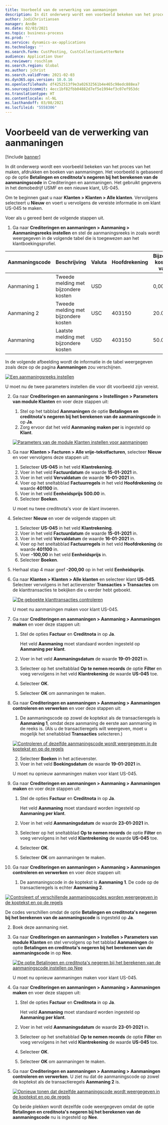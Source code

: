 ```yaml
---
title: Voorbeeld van de verwerking van aanmaningen
description: In dit onderwerp wordt een voorbeeld bekeken van het proces van het maken, afdrukken en boeken van aanmaningen.
author: JodiChristiansen
manager: AnnBe
ms.date: 02/03/2021
ms.topic: business-process
ms.prod: ''
ms.service: dynamics-ax-applications
ms.technology: ''
ms.search.form: CustPosting, CustCollectionLetterNote
audience: Application User
ms.reviewer: roschlom
ms.search.region: Global
ms.author: jchrist
ms.search.validFrom: 2021-02-03
ms.dyn365.ops.version: 10.0.16
ms.openlocfilehash: df4252513f9e3a02632561b4e465c98edc888ea7
ms.sourcegitcommit: 4ecc1bf82fbb04882d7ef5e1994ef3c07ef953dc
ms.translationtype: HT
ms.contentlocale: nl-NL
ms.lasthandoff: 03/08/2021
ms.locfileid: "5558306"
---
```

# <a name="process-collection-letters-example"></a>Voorbeeld van de verwerking van aanmaningen

[!include [banner](../../includes/banner.md)]

In dit onderwerp wordt een voorbeeld bekeken van het proces van het maken, afdrukken en boeken van aanmaningen. Het voorbeeld is gebaseerd op de optie **Betalingen en creditnota's negeren bij het berekenen van de aanmaningscode** in Crediteringen en aanmaningen. Het gebruikt gegevens in het demobedrijf USMF en een nieuwe klant, US-045.

Om te beginnen gaat u naar **Klanten \> Klanten \> Alle klanten**. Vervolgens selecteert u **Nieuw** en voert u vervolgens de vereiste informatie in om klant US-045 te maken.

Voer als u gereed bent de volgende stappen uit.

1. Ga naar **Crediteringen en aanmaningen \> Aanmaning \> Aanmaningsreeks instellen** en stel de aanmaningsreeks in zoals wordt weergegeven in de volgende tabel die is toegewezen aan het klantboekingsprofiel.

|     Aanmaningscode      |     Beschrijving                           |     Valuta      |     Hoofdrekening        |     Bijzondere kosten in valuta     |     Minimum achterstallig saldo        |     Dagen blokkeren      |
|---------------------------------  |---------------------------------------    |-----------------  |-----------------------    |-------------------------- |-----------------------    |---------------------  |
|     Aanmaning 1         |     Tweede melding met bijzondere kosten        |     USD           |                           |     0,00                  |     0,00                  |     2                 |
|     Aanmaning 2         |     Tweede melding met bijzondere kosten        |     USC           |     403150                |     20.00                 |     10.00                 |     3                 |
|     Aanmaning                    |     Laatste melding met bijzondere kosten         |     USD           |     403150                |     50.00                 |     100.00                |     15                |

In de volgende afbeelding wordt de informatie in de tabel weergegeven zoals deze op de pagina **Aanmaningen** zou verschijnen. 

[![Een aanmaningsreeks instellen](./media/Ignore-payments-creditmemos-1.PNG)](./media/Ignore-payments-creditmemos-1.PNG)

 U moet nu de twee parameters instellen die voor dit voorbeeld zijn vereist.

2. Ga naar **Crediteringen en aanmaningens \> Instellingen \> Parameters van module Klanten** en voer deze stappen uit:

    1. Stel op het tabblad **Aanmaningen** de optie **Betalingen en creditnota's negeren bij het berekenen van de aanmaningscode** in op **Ja**.
    2. Zorg ervoor dat het veld **Aanmaning maken per** is ingesteld op **Klant**.

    [![Parameters van de module Klanten instellen voor aanmaningen](./media/Ignore-payments-creditmemos-2.PNG)](./media/Ignore-payments-creditmemos-2.PNG)

3. Ga naar **Klanten \> Facturen \> Alle vrije-tekstfacturen**, selecteer **Nieuw** en voer vervolgens deze stappen uit:

    1. Selecteer **US-045** in het veld **Klantrekening**.
    2. Voer in het veld **Factuurdatum** de waarde **15-01-2021** in.
    3. Voer in het veld **Vervaldatum** de waarde **16-01-2021** in.
    4. Voer op het sneltabblad **Factuurregels** in het veld **Hoofdrekening** de waarde **401100** in.
    5. Voer in het veld **Eenheidsprijs** **500.00** in.
    6. Selecteer **Boeken**.

    U moet nu twee creditnota's voor de klant invoeren.

4. Selecteer **Nieuw** en voer de volgende stappen uit:

    1. Selecteer **US-045** in het veld **Klantrekening**.
    2. Voer in het veld **Factuurdatum** de waarde **15-01-2021** in.
    3. Voer in het veld **Vervaldatum** de waarde **16-01-2021** in.
    4. Voer op het sneltabblad **Factuurregels** in het veld **Hoofdrekening** de waarde **401100** in.
    5. Voer **-100,00** in het veld **Eenheidsprijs** in.
    6. Selecteer **Boeken**.

5. Herhaal stap 4 maar geef **-200,00** op in het veld **Eenheidsprijs**.
6. Ga naar **Klanten \> Klanten \> Alle klanten** en selecteer klant **US-045**. Selecteer vervolgens in het actievenster **Transacties \> Transactes** om de klanttransacties te bekijken die u eerder hebt geboekt.

    [![De geboekte klanttransacties controleren](./media/Ignore-payments-creditmemos-3.PNG)](./media/Ignore-payments-creditmemos-3.PNG)

    U moet nu aanmaningen maken voor klant US-045.

7. Ga naar **Crediteringen en aanmaningen \> Aanmaning \> Aanmaningen maken** en voer deze stappen uit:

    1. Stel de opties **Factuur** en **Creditnota** in op **Ja**.

        Het veld **Aanmaning** moet standaard worden ingesteld op **Aanmaning per klant**.

    2. Voer in het veld **Aanmaningsdatum** de waarde **19-01-2021** in.
    3. Selecteer op het sneltabblad **Op te nemen records** de optie **Filter** en voeg vervolgens in het veld **Klantrekening** de waarde **US-045** toe.
    4. Selecteer **OK**.
    5. Selecteer **OK** om aanmaningen te maken.

8. Ga naar **Crediteringen en aanmaningen \> Aanmaning \> Aanmaningen controleren en verwerken** en voer deze stappen uit:

    1. De aanmaningscode op zowel de koptekst als de transactieregels is **Aanmaning 1**, omdat deze aanmaning de eerste aan aanmaning in de reeks is. (Als u de transactieregels wilt weergeven, moet u mogelijk het sneltabblad **Transacties** selecteren.)

   [![Controleren of dezelfde aanmaningscode wordt weergegeven in de koptekst en op de regels](./media/Ignore-payments-creditmemos-4.PNG)](./media/Ignore-payments-creditmemos-4.PNG)

    2. Selecteer **Boeken** in het actievenster.
    3. Voer in het veld **Boekingsdatum** de waarde **19-01-2021** in.

    U moet nu opnieuw aanmaningen maken voor klant US-045.

9. Ga naar **Crediteringen en aanmaningen \> Aanmaning \> Aanmaningen maken** en voer deze stappen uit:

    1. Stel de opties **Factuur** en **Creditnota** in op **Ja**.

        Het veld **Aanmaning** moet standaard worden ingesteld op **Aanmaning per klant**.

    2. Voer in het veld **Aanmaningsdatum** de waarde **23-01-2021** in.
    3. Selecteer op het sneltabblad **Op te nemen records** de optie **Filter** en voeg vervolgens in het veld **Klantrekening** de waarde **US-045** toe.
    4. Selecteer **OK**.
    5. Selecteer **OK** om aanmaningen te maken.

10. Ga naar **Crediteringen en aanmaningen \> Aanmaning \> Aanmaningen controleren en verwerken** en voer deze stappen uit:

    1. De aanmaningscode in de koptekst is **Aanmaning 1**. De code op de transactieregels is echter **Aanmaning 2**.

   [![Controleert of verschillende aanmaningscodes worden weergegeven in de koptekst en op de regels](./media/Ignore-payments-creditmemos-5.PNG)](./media/Ignore-payments-creditmemos-5.PNG)

  De codes verschillen omdat de optie **Betalingen en creditnota's negeren bij het berekenen van de aanmaningscode** is ingesteld op **Ja**.

  2. Boek deze aanmaning niet.

11. Ga naar **Crediteringen en aanmaningen \> Instellen \> Parameters van module Klanten** en stel vervolgens op het tabblad **Aanmaningen** de optie **Betalingen en creditnota's negeren bij het berekenen van de aanmaningscode** in op **Nee**.

    [![De optie Betalingen en creditnota's negeren bij het berekenen van de aanmaningscode instellen op Nee](./media/Ignore-payments-creditmemos-6.PNG)](./media/Ignore-payments-creditmemos-6.PNG)

    U moet nu opnieuw aanmaningen maken voor klant US-045.

12. Ga naar **Crediteringen en aanmaningen \> Aanmaning \> Aanmaningen maken** en voer deze stappen uit:

    1. Stel de opties **Factuur** en **Creditnota** in op **Ja**.

        Het veld **Aanmaning** moet standaard worden ingesteld op **Aanmaning per klant**.

    2. Voer in het veld **Aanmaningsdatum** de waarde **23-01-2021** in.
    3. Selecteer op het sneltabblad **Op te nemen records** de optie **Filter** en voeg vervolgens in het veld **Klantrekening** de waarde **US-045** toe.
    4. Selecteer **OK**.
    5. Selecteer **OK** om aanmaningen te maken.

13. Ga naar **Crediteringen en aanmaningen \> Aanmaning \> Aanmaningen controleren en verwerken**. U ziet nu dat de aanmaningscode op zowel de koptekst als de transactieregels **Aanmaning 2** is.

    [![Opnieuw tonen dat dezelfde aanmaningscode wordt weergegeven in de koptekst en op de regels](./media/Ignore-payments-creditmemos-7.PNG)](./media/Ignore-payments-creditmemos-7.PNG)

    Op beide plekken wordt dezelfde code weergegeven omdat de optie **Betalingen en creditnota's negeren bij het berekenen van de aanmaningscode** nu is ingesteld op **Nee**.
